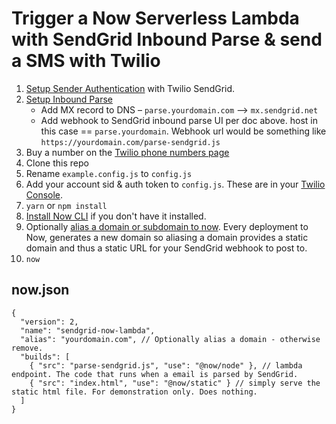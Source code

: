 # Trigger a Now Serverless Lambda with SendGrid Inbound Parse & send a SMS with Twilio

1. [Setup Sender Authentication](https://sendgrid.com/docs/ui/account-and-settings/how-to-set-up-domain-authentication/) with Twilio SendGrid.
2. [Setup Inbound Parse](https://sendgrid.com/docs/for-developers/parsing-email/setting-up-the-inbound-parse-webhook/)
    * Add MX record to DNS – `parse.yourdomain.com` --> `mx.sendgrid.net`
    * Add webhook to SendGrid inbound parse UI per doc above. host in this case == `parse.yourdomain`. Webhook url would be something like `https://yourdomain.com/parse-sendgrid.js`
3. Buy a number on the [Twilio phone numbers page](https://www.twilio.com/console/phone-numbers/search)
4. Clone this repo
5. Rename `example.config.js` to `config.js`
6. Add your account sid & auth token to `config.js`. These are in your [Twilio Console](https://www.twilio.com/console/).
7. `yarn` or `npm install`
8. [Install Now CLI](https://github.com/zeit/now-cli) if you don't have it installed.
9. Optionally [alias a domain or subdomain to now](https://zeit.co/docs/v2/domains-and-aliases/aliasing-a-deployment/). Every deployment to Now, generates a new domain so aliasing a domain provides a static domain and thus a static URL for your SendGrid webhook to post to.
9. `now`

## now.json
```
{
  "version": 2,
  "name": "sendgrid-now-lambda",
  "alias": "yourdomain.com", // Optionally alias a domain - otherwise remove.
  "builds": [
    { "src": "parse-sendgrid.js", "use": "@now/node" }, // lambda endpoint. The code that runs when a email is parsed by SendGrid.
    { "src": "index.html", "use": "@now/static" } // simply serve the static html file. For demonstration only. Does nothing.
  ]
}
```